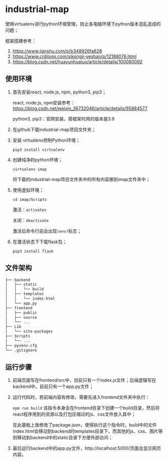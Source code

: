 # industrial-map

使用virtualenv进行python环境管理，防止各电脑环境下python版本混乱造成的问题；

框架搭建参考：

1. https://www.jianshu.com/p/b348926fa628
2. https://www.cnblogs.com/sikongji-yeshan/p/12188076.html
3. https://blog.csdn.net/huayunhualuo/article/details/100080092



## 使用环境

1. 首先安装react, node.js, npm, python3, pip3；

   react, node.js, npm安装参考：https://blog.csdn.net/weixin_36732046/article/details/95884577

   python3, pip3：官网安装，搭框架时用的版本是3.9

2. 在github下载industrial-map项目文件夹；

3. 安装 virtualenv控制Python环境；

   `pip3 install virtualenv`

4. 创建纯净的python环境；

   `virtualenv imap`

   将下载的industrial-map项目文件夹中的所有内容挪到imap文件夹中；

5. 使用虚拟环境；

   `cd imap/Scripts`

   激活：`activates`  

   关闭：`deactivate`

   激活后命令行前会出现`(env)`标志；

6. 在激活状态下下载flask包；

   `pip3 install flask`

## 文件架构
```sh
├── backend
│   ├── static
│   │   └── build
│   ├── templates
│   │   └── index.html
│   └── app.py
├── frontend
│   ├── public
│   ├── source
│   └── ...
├── Lib
│   └── site-packages
├── Scripts
│   └── ...
├── pyvenv.cfg
└── .gitignore
```

## 运行步骤

1. 前端页面写在frontend/src中，目前只有一个index.js文件；后端逻辑写在backend中，目前只有一个app.py文件；

2. 运行代码时，若前端内容有修改，需要先进入frontend文件夹中执行：

   `npm run build`  该指令本身会在frontend目录下创建一个build目录，然后将react程序用到的资源以及打包压缩过的js、css文件放入其中；

   在此基础上我修改了package.json，使得执行这个指令时，build中的文件index.html会移动到backend的templates目录下，而其他的js、css、图片等则移动到backend中的static目录下方便外部访问；

3. 最后运行backend中的app.py文件，http://localhost:5000/页面会显示网页内容。
